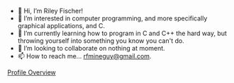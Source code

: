 - 👋 Hi, I’m Riley Fischer!
- 👀 I’m interested in computer programming, and more specifically graphical applications, and C.
- 🌱 I’m currently learning how to program in C and C++ the hard way, but throwing yourself into something you know you can't do.
- 💞️ I’m looking to collaborate on nothing at moment.
- 📫 How to reach me... rfmineguy@gmail.com.

[Profile Overview](https://github.com/rfmineguy/profile-overview)


<!---
rfmineguy/rfmineguy is a ✨ special ✨ repository because its `README.md` (this file) appears on your GitHub profile.
You can click the Preview link to take a look at your changes.
--->
